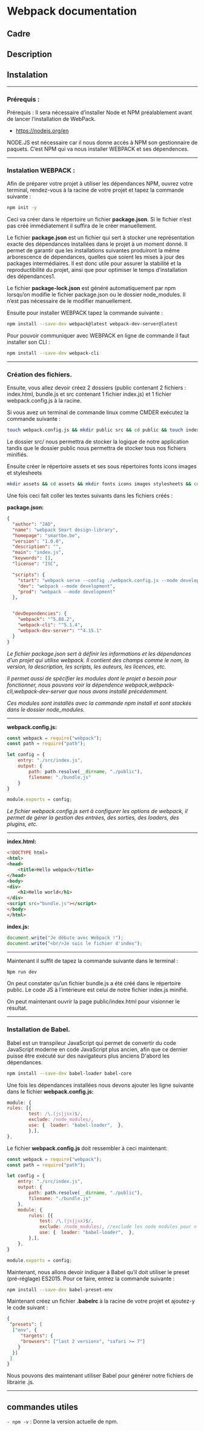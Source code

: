 # Webpack documentation

## Cadre

## Description

## Instalation
___
### Prérequis :
Prérequis : Il sera nécessaire d’installer Node et NPM préalablement avant de lancer l’installation de WebPack.
- https://nodejs.org/en

NODE.JS est nécessaire car il nous donne accès à NPM son gestionnaire de paquets. C’est NPM qui va nous installer WEBPACK et ses dépendences.
___
### Instalation WEBPACK :

Afin de préparer votre projet à utiliser les dépendances NPM, ouvrez votre terminal, rendez-vous à la racine de votre projet et tapez la commande suivante :

```sh
npm init -y
```

Ceci va créer dans le répertoire un fichier **package.json**. Si le fichier n’est pas créé immédiatement il suffira de le créer manuellement.

Le fichier **package.json** est un fichier qui sert à stocker une représentation exacte des dépendances installées dans le projet à un moment donné. Il permet de garantir que les installations suivantes produiront la même arborescence de dépendances, quelles que soient les mises à jour des packages intermédiaires. Il est donc utile pour assurer la stabilité et la reproductibilité du projet, ainsi que pour optimiser le temps d’installation des dépendances1.

Le fichier **package-lock.json** est généré automatiquement par npm lorsqu’on modifie le fichier package.json ou le dossier node_modules. Il n’est pas nécessaire de le modifier manuellement.

Ensuite pour installer WEBPACK tapez la commande suivante :

```sh
npm install --save-dev webpack@latest webpack-dev-server@latest
```

Pour pouvoir communiquer avec WEBPACK en ligne de commande il faut installer son CLI :

```sh
npm install --save-dev webpack-cli
```
___

### Création des fichiers.

Ensuite, vous allez devoir créez 2 dossiers (public contenant 2 fichiers : index.html, bundle.js et src contenant 1 fichier index.js) et 1 fichier webpack.config.js à la racine.

Si vous avez un terminal de commande linux comme CMDER exécutez la commande suivante :

```sh
touch webpack.config.js && mkdir public src && cd public && touch index.html bundle.js && cd .. && cd src && touch index.js && cd ..
```

Le dossier src/ nous permettra de stocker la logique de notre application tandis que le dossier public nous permettra de stocker tous nos fichiers minifiés.

Ensuite créer le répertoire assets et ses sous répertoires fonts icons images et stylesheets

```sh
mkdir assets && cd assets && mkdir fonts icons images stylesheets && cd ..
```


Une fois ceci fait coller les textes suivants dans les fichiers créés :

**package.json:**

```json
{
  "author": "JAD",
  "name": "webpack Smart design-library",
  "homepage": "smartbe.be",
  "version": "1.0.0",
  "description": "",
  "main": "index.js",
  "keywords": [],
  "license": "ISC",

  "scripts": {
    "start": "webpack serve --config ./webpack.config.js --mode development",
    "dev": "webpack --mode development",
    "prod": "webpack --mode development"
  },


  "devDependencies": {
    "webpack": "^5.88.2",
    "webpack-cli": "^5.1.4",
    "webpack-dev-server": "^4.15.1"
  }
}
```
 *Le fichier package.json sert à définir les informations et les dépendances d’un projet qui utilise webpack.
Il contient des champs comme le nom, la version, la description, les scripts, les auteurs, les licences, etc.*

*Il permet aussi de spécifier les modules dont le projet a besoin pour fonctionner, nous pouvons voir la dépendence webpack,webpack-cli,webpack-dev-server que nous avons installé précédemment.*

*Ces modules sont installés avec la commande npm install et sont stockés dans le dossier node_modules.*
___
**webpack.config.js:**

```js
const webpack = require("webpack");
const path = require("path");

let config = {
    entry: "./src/index.js",
    output: {
        path: path.resolve(__dirname, "./public"),
        filename: "./bundle.js"
    }
}

module.exports = config;
```
*Le fichier webpack.config.js sert à configurer les options de webpack, il permet de gérer la gestion des entrées, des sorties, des loaders, des plugins, etc.*
___
**index.html:**
```html
<!DOCTYPE html>
<html>
<head>
    <title>Hello webpack</title>
</head>
<body>
<div>
    <h1>Hello world</h1>
</div>
<script src="bundle.js"></script>
</body>
</html>
```

**index.js:**
```js
document.write("Je débute avec Webpack !");
document.write("<br/>Je suis le fichier d'index");
```
___

Maintenant il suffit de tapez la commande suivante dans le terminal :

```sh
Npm run dev
```

On peut constater qu’un fichier bundle.js a été créé dans le répertoire public.
Le code JS à l’intérieure est celui de notre fichier index.js minifié.

On peut maintenant ouvrir la page public/index.html pour visionner le résultat.

___

### Installation de Babel.

Babel est un transpileur JavaScript qui permet de convertir du code JavaScript moderne en code JavaScript plus ancien, afin que ce dernier puisse être exécuté sur des navigateurs plus anciens
D'abord les dépendances.

```sh
npm install --save-dev babel-loader babel-core
```

Une fois les dépendances installées nous devons ajouter les ligne suivante dans le fichier **webpack.config.js:**

```js
module: {
rules: [{
        test: /\.(js|jsx)$/,
        exclude: /node_modules/,
        use: {  loader: "babel-loader",  },
        },],
},
```
Le fichier **webpack.config.js** doit ressembler à ceci maintenant:
```js
const webpack = require("webpack");
const path = require("path");

let config = {
    entry: "./src/index.js",
    output: {
        path: path.resolve(__dirname, "./public"),
        filename: "./bundle.js"
    },
    module: {
        rules: [{
            test: /\.(js|jsx)$/,
            exclude: /node_modules/, //exclude les node modules pour n utiliser que babel
            use: {  loader: "babel-loader",  },
        },],
    },
}

module.exports = config;
```
Maintenant, nous allons devoir indiquer à Babel qu’il doit utiliser le preset (pré-réglage) ES2015. Pour ce faire, entrez la commande suivante :
```sh
npm install --save-dev babel-preset-env
```
Maintenant créez un fichier **.babelrc** à la racine de votre projet et ajoutez-y le code suivant :
```JSON
{
 "presets": [
  ["env", {
     "targets": {
     "browsers": ["last 2 versions", "safari >= 7"]
    }
  }]
 ]
}
```
Nous pouvons des maintenant utiliser Babel pour générer notre fichiers de librairie .js.

___


## commandes utiles

```- npm -v``` : Donne la version actuelle de npm.
